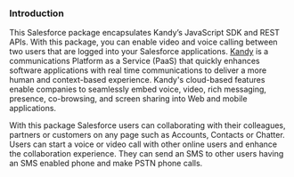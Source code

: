 ### Introduction
 
This Salesforce package encapsulates Kandy’s JavaScript SDK and REST APIs. With this package, you can enable video and voice calling between two users that are logged into your Salesforce applications. [Kandy] is a communications Platform as a Service (PaaS) that quickly enhances software applications with real time communications to deliver a more human and context-based experience. Kandy's cloud-based features enable companies to seamlessly embed voice, video, rich messaging, presence, co-browsing, and screen sharing into Web and mobile applications.

With this package Salesforce users can collaborating with their colleagues, partners or customers on any page such as Accounts, Contacts or Chatter. Users can start a voice or video call with other online users and enhance the collaboration experience. They can send an SMS to other users having an SMS enabled phone and make PSTN phone calls.


[Kandy]: <http://www.kandy.io/>
